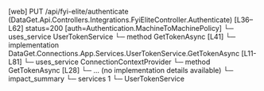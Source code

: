 [web] PUT /api/fyi-elite/authenticate  (DataGet.Api.Controllers.Integrations.FyiEliteController.Authenticate)  [L36–L62] status=200 [auth=Authentication.MachineToMachinePolicy]
  └─ uses_service UserTokenService
    └─ method GetTokenAsync [L41]
      └─ implementation DataGet.Connections.App.Services.UserTokenService.GetTokenAsync [L11-L81]
        └─ uses_service ConnectionContextProvider
          └─ method GetTokenAsync [L28]
            └─ ... (no implementation details available)
  └─ impact_summary
    └─ services 1
      └─ UserTokenService

